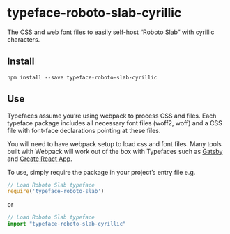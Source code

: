 
# typeface-roboto-slab-cyrillic

The CSS and web font files to easily self-host “Roboto Slab” with cyrillic characters.

## Install

`npm install --save typeface-roboto-slab-cyrillic`

## Use

Typefaces assume you’re using webpack to process CSS and files. Each typeface
package includes all necessary font files (woff2, woff) and a CSS file with
font-face declarations pointing at these files.

You will need to have webpack setup to load css and font files. Many tools built
with Webpack will work out of the box with Typefaces such as [Gatsby](https://github.com/gatsbyjs/gatsby)
and [Create React App](https://github.com/facebookincubator/create-react-app).

To use, simply require the package in your project’s entry file e.g.

```javascript
// Load Roboto Slab typeface
require('typeface-roboto-slab')
```

or

```javascript
// Load Roboto Slab typeface
import "typeface-roboto-slab-cyrillic"
```
